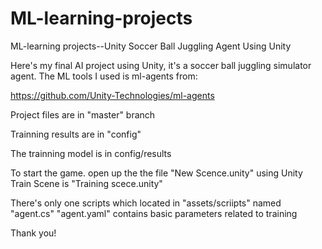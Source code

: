 # ML-learning-projects
ML-learning projects--Unity
Soccer Ball Juggling Agent Using Unity

Here's my final AI project using Unity, it's a soccer ball juggling simulator agent. The ML tools I used is ml-agents from:

https://github.com/Unity-Technologies/ml-agents

Project files are in "master" branch

Trainning results are in "config"

The trainning model is in config/results

To start the game. open up the the file "New Scence.unity" using Unity
Train Scene is "Training scece.unity"

There's only one scripts which located in "assets/scriipts" named "agent.cs" 
"agent.yaml" contains basic parameters related to training



Thank you!

